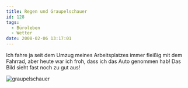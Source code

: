 ```yaml
---
title: Regen und Graupelschauer
id: 128
tags:
  - Büroleben
  - Wetter
date: 2008-02-06 13:17:01
---
```


Ich fahre ja seit dem Umzug meines Arbeitsplatzes immer flei&#223;ig mit dem Fahrrad, aber heute war ich froh, dass ich das Auto genommen hab! Das Bild sieht fast noch zu gut aus!

![graupelschauer](https://az275061.vo.msecnd.net/blogmedia/2008/02/graupelschauer.jpg)